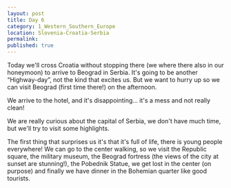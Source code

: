 ```yaml
---
layout: post
title: Day 6
category: 1_Western_Southern_Europe
location: Slovenia-Croatia-Serbia
permalink: 
published: true
---
```


Today we'll cross Croatia without stopping there (we where there also in our honeymoon) to arrive to Beograd in Serbia. It's going to be another “Highway-day”, not the kind that excites us. But we want to hurry up so we can visit Beograd (first time there!) on the afternoon. 

We arrive to the hotel, and it's disappointing... it's a mess and not really clean!

We are really curious about the capital of Serbia, we don't have much time, but we'll try to visit some highlights. 

The first thing that surprises us it's that it's full of life, there is young people everywhere! We can go to the center walking, so we visit the Republic square, the military museum, the Beograd fortress (the views of the city at sunset are stunning!), the Pobednik Statue, we get lost in the center (on purpose) and finally we have dinner in the Bohemian quarter like good tourists.

<p><a
href="https://lh3.googleusercontent.com/80WuIWtIYZJADHKMbWG0PVbM540nyG4ENsx22nMgVtu8cn9kcnzfLcYwFoUm8_cHNiW12w3qfehYxmGJxOxrppGdWC-H5rLuEjuv1t0cTuNKjX3la5GdsBqJxU1WanXxOrurbX-wRjF81ngmlZv-zObCaGNbpn0nBHwO4bmwscJkqmSEHLTTRCtwu_b9VATsa8gZ306YLuiVLMehdhe4--57KUFJVpdfSz2-w9TfhBKk4o7ufytJVf-JsSZMbFECHYrC9POMIfkl983GfZbn4e9VruJydrP6Dba39ar27XlBn1CpnINN-89ucB98fbdorNBBVKScZGqlOQvcywU3775vP743hZj7NKcMK1KITyWJUzmDkytbzAAjD2d4TtvVZZZU9I0f3UHnpDaAEQqkIpHEYG3No_HTiLBwSY94_OL-TAGxaDGzwRioNslmIsX-MRiZoIrHdwWgqNMDXMmUAz9cXpGQXxVxqkrTb656QYCoShh7kBnAaRD_ZPZyZfbZV23AY5UdDROP2OMb5BKdvGPsV369Co8gTr6COvSXts4RudP2K5__1hYgrGQDm5OQKnzNc4UOjTnZYwl0DGveIQE7PhUlGrLMFxPTAKfplF5HEh6EAXYyO2nhphpu7RoT6-47m1FaqOAiM3KJkq5kVLcOb4NzbG5rCw=w883-h662-no"> 
<img src="https://lh3.googleusercontent.com/80WuIWtIYZJADHKMbWG0PVbM540nyG4ENsx22nMgVtu8cn9kcnzfLcYwFoUm8_cHNiW12w3qfehYxmGJxOxrppGdWC-H5rLuEjuv1t0cTuNKjX3la5GdsBqJxU1WanXxOrurbX-wRjF81ngmlZv-zObCaGNbpn0nBHwO4bmwscJkqmSEHLTTRCtwu_b9VATsa8gZ306YLuiVLMehdhe4--57KUFJVpdfSz2-w9TfhBKk4o7ufytJVf-JsSZMbFECHYrC9POMIfkl983GfZbn4e9VruJydrP6Dba39ar27XlBn1CpnINN-89ucB98fbdorNBBVKScZGqlOQvcywU3775vP743hZj7NKcMK1KITyWJUzmDkytbzAAjD2d4TtvVZZZU9I0f3UHnpDaAEQqkIpHEYG3No_HTiLBwSY94_OL-TAGxaDGzwRioNslmIsX-MRiZoIrHdwWgqNMDXMmUAz9cXpGQXxVxqkrTb656QYCoShh7kBnAaRD_ZPZyZfbZV23AY5UdDROP2OMb5BKdvGPsV369Co8gTr6COvSXts4RudP2K5__1hYgrGQDm5OQKnzNc4UOjTnZYwl0DGveIQE7PhUlGrLMFxPTAKfplF5HEh6EAXYyO2nhphpu7RoT6-47m1FaqOAiM3KJkq5kVLcOb4NzbG5rCw=w883-h662-no" alt=""></a></p>

<p><a
href="https://lh3.googleusercontent.com/y-AOrBS62uzLGIu_BD6BJucwccixGuQ6MqXtywpZIzkSSfcT0ra2mNAPdIvOi8AauwgOazw-8YfIdThe9Z4jujJ14i6Hcd1zXzRJSZBo445f4dXGMCXNJGPleN5nISYBMYPp66ichdURuw1Ha83LqPi8MPbEO8eyLAqjdvkgnU_IOuKJDdE5-VJACRv5CrV185LtVyj3PDEawDm1d3RrabIH-GIyUBrtWMdK1toE5-r7RBxN9oSfkNXR8DziCFeJ_1Lzbj0tJC0TxMYcvoxYUuzOKorhi07uKMumvsG9pQBSKlr3sfcw42swRSTHPhxgnnlV31fL8Z4UJqX6L89FpSjEGPnkge17yZ4DggIxQ9AUJtn-fx_4-2eowFlc-TckmqXsGq0HLA4MdPS70cL8fE4slScZTP-CVw61fAL0wKLOxUBkYtwEQBW90_QPLIn5LAclSk9_rZj4Y_pHHnvXS2LNd1Ll_Y-_3ZA6oaHeKmhpDntTjuLTEyKOvyD-_pSIbyfGtYkrceL-MvUnAyvhDKdpBjhjwlem7vxH4vfom84K0ewq4Ejj4KWqaHWm3knxOMm04TneO_DiKM0HOOM-GcjriX7Gh6JbKGfZLr6kNjAK1XzUhsIwRmoxHBhfdxh5lGju21xnoA5mVOx2dBRxxfrUBjsT2Nimqw=w883-h662-no"> 
<img src="https://lh3.googleusercontent.com/y-AOrBS62uzLGIu_BD6BJucwccixGuQ6MqXtywpZIzkSSfcT0ra2mNAPdIvOi8AauwgOazw-8YfIdThe9Z4jujJ14i6Hcd1zXzRJSZBo445f4dXGMCXNJGPleN5nISYBMYPp66ichdURuw1Ha83LqPi8MPbEO8eyLAqjdvkgnU_IOuKJDdE5-VJACRv5CrV185LtVyj3PDEawDm1d3RrabIH-GIyUBrtWMdK1toE5-r7RBxN9oSfkNXR8DziCFeJ_1Lzbj0tJC0TxMYcvoxYUuzOKorhi07uKMumvsG9pQBSKlr3sfcw42swRSTHPhxgnnlV31fL8Z4UJqX6L89FpSjEGPnkge17yZ4DggIxQ9AUJtn-fx_4-2eowFlc-TckmqXsGq0HLA4MdPS70cL8fE4slScZTP-CVw61fAL0wKLOxUBkYtwEQBW90_QPLIn5LAclSk9_rZj4Y_pHHnvXS2LNd1Ll_Y-_3ZA6oaHeKmhpDntTjuLTEyKOvyD-_pSIbyfGtYkrceL-MvUnAyvhDKdpBjhjwlem7vxH4vfom84K0ewq4Ejj4KWqaHWm3knxOMm04TneO_DiKM0HOOM-GcjriX7Gh6JbKGfZLr6kNjAK1XzUhsIwRmoxHBhfdxh5lGju21xnoA5mVOx2dBRxxfrUBjsT2Nimqw=w883-h662-no" alt=""></a></p>

<p><a
href="https://lh3.googleusercontent.com/Ec2OpvzwzN4gA8Oq0_4BWchdozZtzWqE76-9qZ5E8mk0zqVhq3vIGOLfHDEW9nLEErD9YL77DoFz3voFNrZDvHYZvtb8ay8wMbw_P58dT5-WdCliqHZfrIrg4iyuqaqr7zIbj2hmBkYF3pvhx2fz3yMm3Tbczr9bxjuYpDPD4ZE32LHicF1VNy65HWIJfDVC8MWWZFvXPdYduJXL-SJhrYu3YZH_aX7-P6OWnSwha-70JTsZAJNg3bd_oUcuOmKpV2xKXS13iyKfTiKFt1MdGC0vf-7G2PlWgoA83ZX2VDtL7URUDVQ8bZ5hVkw_YuXshESgUVEf6vXX3ZK-w5BtH_eOeBpAkUZ7F0XhgKkCaPTz0v0cexIHhNYHyi2cG6YQ2v4HOgdyAwDqHhggiHCRb3ldHhep65ox5JEIVmiuqOE6k4Q-thVl2yrfzJL8e8BL4lYxWHAhlIJKJ3hToeJTz5syyrRJS0zWJZFeSc6HVS46YJgueTXiqSN5hehVedUfPK4BMdiKNzgetn59T2h0SENDmnre8xuFJL6u2XiLCB2_81pLkF5DCjBmhiiS95OitKHLdw1eoLCfqZ5dgidwT1C1hpA5JfGfyASvU4ZCmtWvamVQ_oLJKp2x5tBwzWSI_sfqdEk8BN5uXrgxdETXpsD0XO9sN7NUrg=w883-h662-no"> 
<img src="https://lh3.googleusercontent.com/Ec2OpvzwzN4gA8Oq0_4BWchdozZtzWqE76-9qZ5E8mk0zqVhq3vIGOLfHDEW9nLEErD9YL77DoFz3voFNrZDvHYZvtb8ay8wMbw_P58dT5-WdCliqHZfrIrg4iyuqaqr7zIbj2hmBkYF3pvhx2fz3yMm3Tbczr9bxjuYpDPD4ZE32LHicF1VNy65HWIJfDVC8MWWZFvXPdYduJXL-SJhrYu3YZH_aX7-P6OWnSwha-70JTsZAJNg3bd_oUcuOmKpV2xKXS13iyKfTiKFt1MdGC0vf-7G2PlWgoA83ZX2VDtL7URUDVQ8bZ5hVkw_YuXshESgUVEf6vXX3ZK-w5BtH_eOeBpAkUZ7F0XhgKkCaPTz0v0cexIHhNYHyi2cG6YQ2v4HOgdyAwDqHhggiHCRb3ldHhep65ox5JEIVmiuqOE6k4Q-thVl2yrfzJL8e8BL4lYxWHAhlIJKJ3hToeJTz5syyrRJS0zWJZFeSc6HVS46YJgueTXiqSN5hehVedUfPK4BMdiKNzgetn59T2h0SENDmnre8xuFJL6u2XiLCB2_81pLkF5DCjBmhiiS95OitKHLdw1eoLCfqZ5dgidwT1C1hpA5JfGfyASvU4ZCmtWvamVQ_oLJKp2x5tBwzWSI_sfqdEk8BN5uXrgxdETXpsD0XO9sN7NUrg=w883-h662-no" alt=""></a></p>

<p><a
href="https://lh3.googleusercontent.com/tgYnqc_JqOQ1hiZg0xyT2Ar6oF-3Gz2bXB-5qweHysuAEh-2APktQMZPth5mF7WaItyRqtVNFBrKLkN0pbWaW556eP96ci2-5ArtiW-5u10uiLlpT2Pkut8O_udBMMvkvrtfo6oMhlEIx4Gy6TjQN8n8vRsiyBsxqFEjs63oQQkjO0ilw8K8hud7v4h-51O3eagS6XMNIjbr91Pzy3i0uYB95dJuOsvyxHHYKhMHodhh4-R9NpdTV2R_ah-s_n7RinNa2sIh1JtWjLMaQC4zV1inPfqnD40Pp5rgVohLCsx-YWHuJbYgTpj2i-geWbOxnBEfrKtbbc11lAfmwzpvCg8kdg9lzkmeCocmfF8TtYzbqxLbdj2bWDSgIvzUj0dsuvdNFKr814qBcfNMV2BJs4aEeQdtHgHu6Jkc5tUy72TPgMjqleNhU3CnR29lUm3r_jZ41ckCjuQ2WRKU0i30_zOkQtqnsbRsitCS894QpaiJuQPacx5dUmGADgglMQz3DMZBcUoADjLh4DXA0QuHKAqKjopCS862OdFXMjHYxvJ9Y6fhT8Enyczu8YnbNb6GB4Kcp528FvJPmdOFe16I4IkBYj5v3kuwY0IpPImUiKX7q3C-x42MJd2vICvNyVq_wKl86PeMPRjYfzo_ohMy40ugPAo1RRoxnQ=w883-h662-no"> 
<img src="https://lh3.googleusercontent.com/tgYnqc_JqOQ1hiZg0xyT2Ar6oF-3Gz2bXB-5qweHysuAEh-2APktQMZPth5mF7WaItyRqtVNFBrKLkN0pbWaW556eP96ci2-5ArtiW-5u10uiLlpT2Pkut8O_udBMMvkvrtfo6oMhlEIx4Gy6TjQN8n8vRsiyBsxqFEjs63oQQkjO0ilw8K8hud7v4h-51O3eagS6XMNIjbr91Pzy3i0uYB95dJuOsvyxHHYKhMHodhh4-R9NpdTV2R_ah-s_n7RinNa2sIh1JtWjLMaQC4zV1inPfqnD40Pp5rgVohLCsx-YWHuJbYgTpj2i-geWbOxnBEfrKtbbc11lAfmwzpvCg8kdg9lzkmeCocmfF8TtYzbqxLbdj2bWDSgIvzUj0dsuvdNFKr814qBcfNMV2BJs4aEeQdtHgHu6Jkc5tUy72TPgMjqleNhU3CnR29lUm3r_jZ41ckCjuQ2WRKU0i30_zOkQtqnsbRsitCS894QpaiJuQPacx5dUmGADgglMQz3DMZBcUoADjLh4DXA0QuHKAqKjopCS862OdFXMjHYxvJ9Y6fhT8Enyczu8YnbNb6GB4Kcp528FvJPmdOFe16I4IkBYj5v3kuwY0IpPImUiKX7q3C-x42MJd2vICvNyVq_wKl86PeMPRjYfzo_ohMy40ugPAo1RRoxnQ=w883-h662-no" alt=""></a></p>

<p><a
href="https://lh3.googleusercontent.com/g7K6UCwsWTsSDkztSn2DAkHvf2RDQF1-q345WixClD0YkasgsWurU2fH4dez78mA0jr6MvPwg_wPNR8u8KoIKPvux2tP8t1PV5YvC16e3bJ8-zhgztq96Bkn7vTWX7RDZvnrxgnEgzxrUuOhzJ9nfNUpheyu2WqT33dpwMzTVws0Ai8Z_MV0jplGtzw4ETxXuL1KNp0lXYdA65kxOFoIRXyPW7v5vNKQD_t3mV9qZW0fUjPDnuESnhO90eol1H9e_a7KPvMFHbD8IxXTc5c-6WjXsHeSaRmz94mT_oH9oC36GoJekN3QT5KljV0aWcn_k6gBx6yKtAIsqxNP4UxVm82PXYO013h6kteo46lWKo9WPQcRpdi30mdXgECypGCdf1Lbrn9reswSapu2jgxGw8O5Uu7kKEl14hJZz2Pj4nQxg0WFQAK1SVL1_yVMvIbgODpxagzO7pZn-kAiiw3qlX5zajEpfBkRHG0glwnQOy4S7o66ioU_sOEaUtCkR8kAK02ZSF-gF5NW_28niHobL8yX72JemwLZVMuFcUR4jaSN95JhhCCZQ8TCJHBwpkjRu833OWP5IKTOSuWvVbyAjt2yKZa4rwrpI-zfQSN8-JQ7xSRqCl63hPk4OXGWgTHc0B7ABTq9Ig3LQ8Ajb304qYASUZAdDgYz5w=w883-h662-no"> 
<img src="https://lh3.googleusercontent.com/g7K6UCwsWTsSDkztSn2DAkHvf2RDQF1-q345WixClD0YkasgsWurU2fH4dez78mA0jr6MvPwg_wPNR8u8KoIKPvux2tP8t1PV5YvC16e3bJ8-zhgztq96Bkn7vTWX7RDZvnrxgnEgzxrUuOhzJ9nfNUpheyu2WqT33dpwMzTVws0Ai8Z_MV0jplGtzw4ETxXuL1KNp0lXYdA65kxOFoIRXyPW7v5vNKQD_t3mV9qZW0fUjPDnuESnhO90eol1H9e_a7KPvMFHbD8IxXTc5c-6WjXsHeSaRmz94mT_oH9oC36GoJekN3QT5KljV0aWcn_k6gBx6yKtAIsqxNP4UxVm82PXYO013h6kteo46lWKo9WPQcRpdi30mdXgECypGCdf1Lbrn9reswSapu2jgxGw8O5Uu7kKEl14hJZz2Pj4nQxg0WFQAK1SVL1_yVMvIbgODpxagzO7pZn-kAiiw3qlX5zajEpfBkRHG0glwnQOy4S7o66ioU_sOEaUtCkR8kAK02ZSF-gF5NW_28niHobL8yX72JemwLZVMuFcUR4jaSN95JhhCCZQ8TCJHBwpkjRu833OWP5IKTOSuWvVbyAjt2yKZa4rwrpI-zfQSN8-JQ7xSRqCl63hPk4OXGWgTHc0B7ABTq9Ig3LQ8Ajb304qYASUZAdDgYz5w=w883-h662-no" alt=""></a></p>